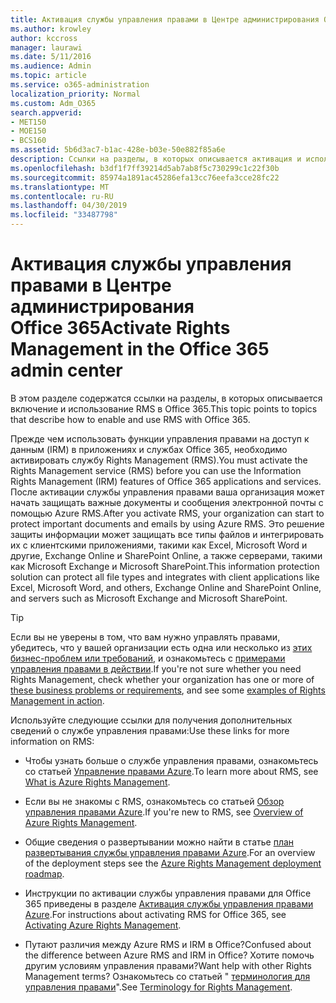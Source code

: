 ```yaml
---
title: Активация службы управления правами в Центре администрирования Office 365
ms.author: krowley
author: kccross
manager: laurawi
ms.date: 5/11/2016
ms.audience: Admin
ms.topic: article
ms.service: o365-administration
localization_priority: Normal
ms.custom: Adm_O365
search.appverid:
- MET150
- MOE150
- BCS160
ms.assetid: 5b6d3ac7-b1ac-428e-b03e-50e882f85a6e
description: Ссылки на разделы, в которых описывается активация и использование службы Rights Management с Office 365.
ms.openlocfilehash: b3df1f7ff39214d5ab7ab8f5c730299c1c22f30b
ms.sourcegitcommit: 85974a1891ac45286efa13cc76eefa3cce28fc22
ms.translationtype: MT
ms.contentlocale: ru-RU
ms.lasthandoff: 04/30/2019
ms.locfileid: "33487798"
---
```

# <a name="activate-rights-management-in-the-office-365-admin-center"></a><span data-ttu-id="5b035-103">Активация службы управления правами в Центре администрирования Office 365</span><span class="sxs-lookup"><span data-stu-id="5b035-103">Activate Rights Management in the Office 365 admin center</span></span>

<span data-ttu-id="5b035-104">В этом разделе содержатся ссылки на разделы, в которых описывается включение и использование RMS в Office 365.</span><span class="sxs-lookup"><span data-stu-id="5b035-104">This topic points to topics that describe how to enable and use RMS with Office 365.</span></span>
  
<span data-ttu-id="5b035-105">Прежде чем использовать функции управления правами на доступ к данным (IRM) в приложениях и службах Office 365, необходимо активировать службу Rights Management (RMS).</span><span class="sxs-lookup"><span data-stu-id="5b035-105">You must activate the Rights Management service (RMS) before you can use the Information Rights Management (IRM) features of Office 365 applications and services.</span></span> <span data-ttu-id="5b035-106">После активации службы управления правами ваша организация может начать защищать важные документы и сообщения электронной почты с помощью Azure RMS.</span><span class="sxs-lookup"><span data-stu-id="5b035-106">After you activate RMS, your organization can start to protect important documents and emails by using Azure RMS.</span></span> <span data-ttu-id="5b035-107">Это решение защиты информации может защищать все типы файлов и интегрировать их с клиентскими приложениями, такими как Excel, Microsoft Word и другие, Exchange Online и SharePoint Online, а также серверами, такими как Microsoft Exchange и Microsoft SharePoint.</span><span class="sxs-lookup"><span data-stu-id="5b035-107">This information protection solution can protect all file types and integrates with client applications like Excel, Microsoft Word, and others, Exchange Online and SharePoint Online, and servers such as Microsoft Exchange and Microsoft SharePoint.</span></span>
  
> [!TIP]
> <span data-ttu-id="5b035-108">Если вы не уверены в том, что вам нужно управлять правами, убедитесь, что у вашей организации есть одна или несколько из [этих бизнес-проблем или требований](https://docs.microsoft.com/rights-management/understand-explore/azure-rms-problems-it-solves), и ознакомьтесь с [примерами управления правами в действии](https://docs.microsoft.com/rights-management/understand-explore/what-admins-users-see).</span><span class="sxs-lookup"><span data-stu-id="5b035-108">If you're not sure whether you need Rights Management, check whether your organization has one or more of [these business problems or requirements](https://docs.microsoft.com/rights-management/understand-explore/azure-rms-problems-it-solves), and see some [examples of Rights Management in action](https://docs.microsoft.com/rights-management/understand-explore/what-admins-users-see).</span></span> 
  
<span data-ttu-id="5b035-109">Используйте следующие ссылки для получения дополнительных сведений о службе управления правами:</span><span class="sxs-lookup"><span data-stu-id="5b035-109">Use these links for more information on RMS:</span></span>
  
- <span data-ttu-id="5b035-110">Чтобы узнать больше о службе управления правами, ознакомьтесь со статьей [Управление правами Azure](https://docs.microsoft.com/rights-management/understand-explore/what-is-azure-rms).</span><span class="sxs-lookup"><span data-stu-id="5b035-110">To learn more about RMS, see [What is Azure Rights Management](https://docs.microsoft.com/rights-management/understand-explore/what-is-azure-rms).</span></span>
    
- <span data-ttu-id="5b035-111">Если вы не знакомы с RMS, ознакомьтесь со статьей [Обзор управления правами Azure](https://docs.microsoft.com/rights-management/understand-explore/azure-rights-management).</span><span class="sxs-lookup"><span data-stu-id="5b035-111">If you're new to RMS, see [Overview of Azure Rights Management](https://docs.microsoft.com/rights-management/understand-explore/azure-rights-management).</span></span>
    
- <span data-ttu-id="5b035-112">Общие сведения о развертывании можно найти в статье [план развертывания службы управления правами Azure](https://docs.microsoft.com/rights-management/plan-design/deployment-roadmap).</span><span class="sxs-lookup"><span data-stu-id="5b035-112">For an overview of the deployment steps see the [Azure Rights Management deployment roadmap](https://docs.microsoft.com/rights-management/plan-design/deployment-roadmap).</span></span>
    
- <span data-ttu-id="5b035-113">Инструкции по активации службы управления правами для Office 365 приведены в разделе [Активация службы управления правами Azure](https://technet.microsoft.com/library/jj658941.aspx).</span><span class="sxs-lookup"><span data-stu-id="5b035-113">For instructions about activating RMS for Office 365, see [Activating Azure Rights Management](https://technet.microsoft.com/library/jj658941.aspx).</span></span>
    
- <span data-ttu-id="5b035-114">Путают различия между Azure RMS и IRM в Office?</span><span class="sxs-lookup"><span data-stu-id="5b035-114">Confused about the difference between Azure RMS and IRM in Office?</span></span> <span data-ttu-id="5b035-115">Хотите помочь другим условиям управления правами?</span><span class="sxs-lookup"><span data-stu-id="5b035-115">Want help with other Rights Management terms?</span></span> <span data-ttu-id="5b035-116">Ознакомьтесь со статьей " [терминология для управления правами](https://technet.microsoft.com/library/dn595132.aspx)".</span><span class="sxs-lookup"><span data-stu-id="5b035-116">See [Terminology for Rights Management](https://technet.microsoft.com/library/dn595132.aspx).</span></span>
    

